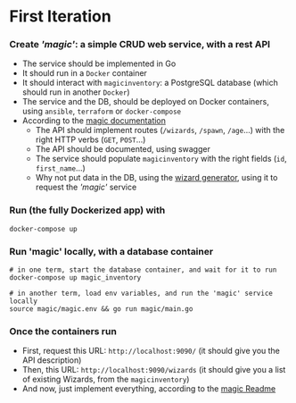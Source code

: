 # First Iteration

### Create *'magic'*: a simple CRUD web service, with a rest API
 - The service should be implemented in Go
 - It should run in a `Docker` container
 - It should interact with `magicinventory`: a PostgreSQL database (which should run in another `Docker`)
 - The service and the DB, should be deployed on Docker containers, using `ansible`, `terraform` or `docker-compose`
 - According to the [magic documentation](https://github.com/rbobillo/OnDiraitDeLaMagie/blob/master/documentation/On%20Dirait%20De%20La%20Magie%20-%20magic.pdf)
	- The API should implement routes (`/wizards`, `/spawn`, `/age`...) with the right HTTP verbs (`GET`, `POST`...)
	- The API should be documented, using swagger
	- The service should populate `magicinventory` with the right fields (`id`, `first_name`...)
	- Why not put data in the DB, using the [wizard generator](https://github.com/rbobillo/OnDiraitDeLaMagie/blob/reference/generate_random_wizards.go), using it to request the *'magic'* service

### Run (the fully Dockerized app) with
```
docker-compose up
```

### Run 'magic' locally, with a database container
```shell
# in one term, start the database container, and wait for it to run
docker-compose up magic_inventory

# in another term, load env variables, and run the 'magic' service locally
source magic/magic.env && go run magic/main.go
```

### Once the containers run
 - First, request this URL: `http://localhost:9090/` (it should give you the API description)
 - Then, this URL: `http://localhost:9090/wizards` (it should give you a list of existing Wizards, from the `magicinventory`)
 - And now, just implement everything, according to the [magic Readme](https://github.com/rbobillo/OnDiraitDeLaMagie/blob/reference/first_iteration/magic/Readme.md)